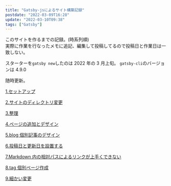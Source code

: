 ```yaml
---
title: "Gatsby-jsによるサイト構築記録"
postdate: "2022-03-09T16:28"
update: "2022-03-10T09:38"
tags: ["Gatsby"]
---
```


このサイトを作るまでの記録。(時系列順)  
実際に作業を行なったメモに追記、編集して投稿してるので投稿日と作業日は一致しない。

スターターを`gatsby new`したのは 2022 年の 3 月上旬。
`gatsby-cli`のバージョンは 4.9.0

随時更新。

[1.セットアップ](../gatsby-site-create-log1/)

[2.サイトのディレクトリ変更](../gatsby-site-create-log2/)

[3.整理](../gatsby-site-create-log3)

[4.ページの追加とデザイン](../gatsby-site-create-log4/)

[5.blog 個別記事のデザイン](../gatsby-site-create-log5/)

[6.投稿日と更新日を設置する](../gatsby-site-create-log6/)

[7.Markdown 内の相対パスによるリンクが上手くできない](../gatsby-site-create-log7/)

[8.tag 個別ページ作成](../gatsyb-site-create-log8/)

[9.細かい変更](../gatsyb-site-create-log9/)

